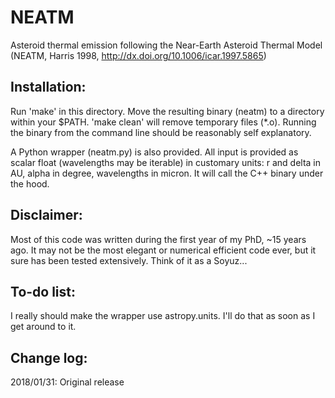 # NEATM
Asteroid thermal emission following the Near-Earth Asteroid Thermal Model (NEATM, Harris 1998, http://dx.doi.org/10.1006/icar.1997.5865)

## Installation:
Run 'make' in this directory.  Move the resulting binary (neatm) to a directory within your $PATH.
'make clean' will remove temporary files (*.o).
Running the binary from the command line should be reasonably self explanatory.

A Python wrapper (neatm.py) is also provided.  All input is provided as scalar float (wavelengths may be iterable) in customary units: r and delta in AU, alpha in degree, wavelengths in micron.  It will call the C++ binary under the hood.

## Disclaimer:
Most of this code was written during the first year of my PhD, ~15 years ago.  It may not be the most elegant or numerical efficient code ever, but it sure has been tested extensively.  Think of it as a Soyuz...

## To-do list:
I really should make the wrapper use astropy.units.  I'll do that as soon as I get around to it.

## Change log:
2018/01/31: Original release
